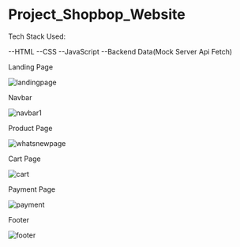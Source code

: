 # Project_Shopbop_Website

Tech Stack Used:

--HTML
--CSS
--JavaScript
--Backend Data(Mock Server Api Fetch)

Landing Page

![landingpage](https://user-images.githubusercontent.com/100846987/174234325-46868b5c-22fd-4a1f-94bc-fec30da79aca.PNG)

Navbar

![navbar1](https://user-images.githubusercontent.com/100846987/174234398-f67e7d0f-4038-43f8-a060-34b4b45ec6f7.PNG)

Product Page

![whatsnewpage](https://user-images.githubusercontent.com/100846987/174234537-4c81ac9d-a28d-4bee-9bd0-89f92f84b4b5.PNG)

Cart Page

![cart](https://user-images.githubusercontent.com/100846987/174234582-3f15a0af-7611-42c6-9c90-e211a62384a2.PNG)

Payment Page

![payment](https://user-images.githubusercontent.com/100846987/174234636-bd3f790a-f42d-431d-a237-7744b15aad79.PNG)

Footer

![footer](https://user-images.githubusercontent.com/100846987/174234682-2e0967a5-3cec-472c-bd4f-6c7d9098c65d.PNG)





